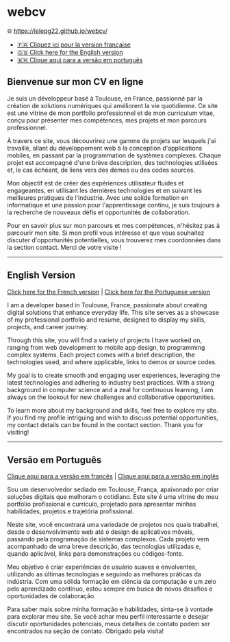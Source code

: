# webcv
🌐 https://lelepg22.github.io/webcv/

- [🇫🇷 Cliquez ici pour la version française](#bienvenue-sur-mon-cv-en-ligne)
- [🇬🇧 Click here for the English version](#english-version)  
- [🇧🇷 Clique aqui para a versão em português](#versão-em-português)
 
## Bienvenue sur mon CV en ligne



Je suis un développeur basé à Toulouse, en France, passionné par la création de solutions numériques qui améliorent la vie quotidienne. Ce site est une vitrine de mon portfolio professionnel et de mon curriculum vitae, conçu pour présenter mes compétences, mes projets et mon parcours professionnel.

À travers ce site, vous découvrirez une gamme de projets sur lesquels j'ai travaillé, allant du développement web à la conception d'applications mobiles, en passant par la programmation de systèmes complexes. Chaque projet est accompagné d'une brève description, des technologies utilisées et, le cas échéant, de liens vers des démos ou des codes sources.

Mon objectif est de créer des expériences utilisateur fluides et engageantes, en utilisant les dernières technologies et en suivant les meilleures pratiques de l'industrie. Avec une solide formation en informatique et une passion pour l'apprentissage continu, je suis toujours à la recherche de nouveaux défis et opportunités de collaboration.

Pour en savoir plus sur mon parcours et mes compétences, n'hésitez pas à parcourir mon site. Si mon profil vous intéresse et que vous souhaitez discuter d'opportunités potentielles, vous trouverez mes coordonnées dans la section contact. Merci de votre visite !

---

## English Version

[Click here for the French version](#bienvenue-sur-mon-cv-en-ligne) | [Click here for the Portuguese version](#versão-em-português)

I am a developer based in Toulouse, France, passionate about creating digital solutions that enhance everyday life. This site serves as a showcase of my professional portfolio and resume, designed to display my skills, projects, and career journey.

Through this site, you will find a variety of projects I have worked on, ranging from web development to mobile app design, to programming complex systems. Each project comes with a brief description, the technologies used, and where applicable, links to demos or source codes.

My goal is to create smooth and engaging user experiences, leveraging the latest technologies and adhering to industry best practices. With a strong background in computer science and a zeal for continuous learning, I am always on the lookout for new challenges and collaborative opportunities.

To learn more about my background and skills, feel free to explore my site. If you find my profile intriguing and wish to discuss potential opportunities, my contact details can be found in the contact section. Thank you for visiting!

---

## Versão em Português

[Clique aqui para a versão em francês](#bienvenue-sur-mon-cv-en-ligne) | [Clique aqui para a versão em inglês](#english-version)

Sou um desenvolvedor sediado em Toulouse, França, apaixonado por criar soluções digitais que melhoram o cotidiano. Este site é uma vitrine do meu portfólio profissional e currículo, projetado para apresentar minhas habilidades, projetos e trajetória profissional.

Neste site, você encontrará uma variedade de projetos nos quais trabalhei, desde o desenvolvimento web até o design de aplicativos móveis, passando pela programação de sistemas complexos. Cada projeto vem acompanhado de uma breve descrição, das tecnologias utilizadas e, quando aplicável, links para demonstrações ou códigos-fonte.

Meu objetivo é criar experiências de usuário suaves e envolventes, utilizando as últimas tecnologias e seguindo as melhores práticas da indústria. Com uma sólida formação em ciência da computação e um zelo pelo aprendizado contínuo, estou sempre em busca de novos desafios e oportunidades de colaboração.

Para saber mais sobre minha formação e habilidades, sinta-se à vontade para explorar meu site. Se você achar meu perfil interessante e desejar discutir oportunidades potenciais, meus detalhes de contato podem ser encontrados na seção de contato. Obrigado pela visita!

